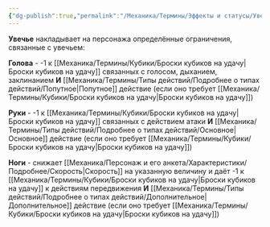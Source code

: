```yaml
---
{"dg-publish":true,"permalink":"/Механика/Термины/Эффекты и статусы/Увечье/","noteIcon":"","created":"2025-09-07T13:19:28.000+03:00","updated":"2025-09-04T12:17:07.279+03:00"}
---
```




**Увечье** накладывает на персонажа определённые ограничения, связанные с увечьем:

**Голова** - -1 к [[Механика/Термины/Кубики/Броски кубиков на удачу\|Броски кубиков на удачу]] связанных с голосом, дыханием, заклинанием **И** [[Механика/Термины/Типы действий/Подробнее о типах действий/Попутное\|Попутное]] действие (если оно требует [[Механика/Термины/Кубики/Броски кубиков на удачу\|Броски кубиков на удачу]])

**Руки** - -1 к [[Механика/Термины/Кубики/Броски кубиков на удачу\|Броски кубиков на удачу]] связанных с действием атаки **И** [[Механика/Термины/Типы действий/Подробнее о типах действий/Основное\|Основное]] действие (если оно требует [[Механика/Термины/Кубики/Броски кубиков на удачу\|Броски кубиков на удачу]])

**Ноги** - снижает [[Механика/Персонаж и его анкета/Характеристики/Подробнее/Скорость\|Скорость]] на указанную величину и даёт -1 к [[Механика/Термины/Кубики/Броски кубиков на удачу\|Броски кубиков на удачу]] к действиям передвижения **И** [[Механика/Термины/Типы действий/Подробнее о типах действий/Дополнительное\|Дополнительное]] действие (если оно требует [[Механика/Термины/Кубики/Броски кубиков на удачу\|Броски кубиков на удачу]])